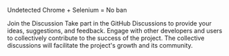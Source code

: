 Undetected Chrome + Selenium = No ban 

Join the Discussion
Take part in the GitHub Discussions to provide your ideas, suggestions, and feedback. Engage with other developers and users to collectively contribute to the success of the project. The collective discussions will facilitate the project's growth and its community.
